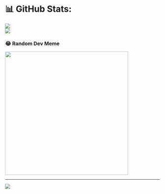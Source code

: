 # 📊 GitHub Stats:
![](https://github-readme-streak-stats.herokuapp.com/?user=Fugashu&theme=dark&hide_border=false)<br/>
![](https://github-readme-stats.vercel.app/api/top-langs/?username=Fugashu&theme=dark&hide_border=false&include_all_commits=true&count_private=true&layout=compact)

### 😂 Random Dev Meme
<img src='https://randommeme-five.vercel.app/' style="height: 400px;"/>

---
[![](https://visitcount.itsvg.in/api?id=Fugashu&icon=0&color=0)](https://visitcount.itsvg.in)

<!-- Proudly created with GPRM ( https://gprm.itsvg.in ) -->
